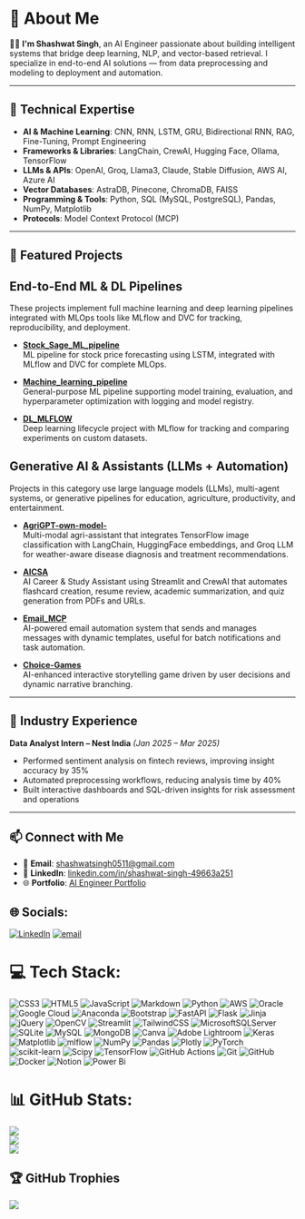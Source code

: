 # 💫 About Me

👨‍💻 **I'm Shashwat Singh**, an AI Engineer passionate about building intelligent systems that bridge deep learning, NLP, and vector-based retrieval. I specialize in end-to-end AI solutions — from data preprocessing and modeling to deployment and automation.

---

## 🔧 Technical Expertise

- **AI & Machine Learning**: CNN, RNN, LSTM, GRU, Bidirectional RNN, RAG, Fine-Tuning, Prompt Engineering  
- **Frameworks & Libraries**: LangChain, CrewAI, Hugging Face, Ollama, TensorFlow  
- **LLMs & APIs**: OpenAI, Groq, Llama3, Claude, Stable Diffusion, AWS AI, Azure AI  
- **Vector Databases**: AstraDB, Pinecone, ChromaDB, FAISS  
- **Programming & Tools**: Python, SQL (MySQL, PostgreSQL), Pandas, NumPy, Matplotlib  
- **Protocols**: Model Context Protocol (MCP)  

---

## 🚀 Featured Projects


## End-to-End ML & DL Pipelines

These projects implement full machine learning and deep learning pipelines integrated with MLOps tools like MLflow and DVC for tracking, reproducibility, and deployment.

- **[Stock_Sage_ML_pipeline](https://github.com/shashwat051102/Stock_Sage_ML_pipeline)**  
  ML pipeline for stock price forecasting using LSTM, integrated with MLflow and DVC for complete MLOps.

- **[Machine_learning_pipeline](https://github.com/shashwat051102/Machine_learning_pipeline)**  
  General-purpose ML pipeline supporting model training, evaluation, and hyperparameter optimization with logging and model registry.

- **[DL_MLFLOW](https://github.com/shashwat051102/DL_MLFLOW)**  
  Deep learning lifecycle project with MLflow for tracking and comparing experiments on custom datasets.


## Generative AI & Assistants (LLMs + Automation)

Projects in this category use large language models (LLMs), multi-agent systems, or generative pipelines for education, agriculture, productivity, and entertainment.

- **[AgriGPT-own-model-](https://github.com/shashwat051102/AgriGPT-own-model-)**  
  Multi-modal agri-assistant that integrates TensorFlow image classification with LangChain, HuggingFace embeddings, and Groq LLM for weather-aware disease diagnosis and treatment recommendations.

- **[AICSA](https://github.com/shashwat051102/AICSA)**  
  AI Career & Study Assistant using Streamlit and CrewAI that automates flashcard creation, resume review, academic summarization, and quiz generation from PDFs and URLs.

- **[Email_MCP](https://github.com/shashwat051102/Email_MCP)**  
  AI-powered email automation system that sends and manages messages with dynamic templates, useful for batch notifications and task automation.

- **[Choice-Games](https://github.com/shashwat051102/Choice-Games)**  
  AI-enhanced interactive storytelling game driven by user decisions and dynamic narrative branching.


---

## 💼 Industry Experience

**Data Analyst Intern – Nest India** *(Jan 2025 – Mar 2025)*  
- Performed sentiment analysis on fintech reviews, improving insight accuracy by 35%  
- Automated preprocessing workflows, reducing analysis time by 40%  
- Built interactive dashboards and SQL-driven insights for risk assessment and operations  

---

## 📫 Connect with Me

- 📧 **Email**: [shashwatsingh0511@gmail.com](mailto:shashwatsingh0511@gmail.com)  
- 💼 **LinkedIn**: [linkedin.com/in/shashwat-singh-49663a251](https://www.linkedin.com/in/shashwat-singh-49663a251)  
- 🌐 **Portfolio**: [AI Engineer Portfolio](https://shashwat051102.github.io/AI-Engineer-Portfolio/)


## 🌐 Socials:
[![LinkedIn](https://img.shields.io/badge/LinkedIn-%230077B5.svg?logo=linkedin&logoColor=white)](https://linkedin.com/in/https://www.linkedin.com/in/shashwat-singh-49663a251/) [![email](https://img.shields.io/badge/Email-D14836?logo=gmail&logoColor=white)](mailto:shashwatsingh0511@gmail.com) 

# 💻 Tech Stack:
![CSS3](https://img.shields.io/badge/css3-%231572B6.svg?style=for-the-badge&logo=css3&logoColor=white) ![HTML5](https://img.shields.io/badge/html5-%23E34F26.svg?style=for-the-badge&logo=html5&logoColor=white) ![JavaScript](https://img.shields.io/badge/javascript-%23323330.svg?style=for-the-badge&logo=javascript&logoColor=%23F7DF1E) ![Markdown](https://img.shields.io/badge/markdown-%23000000.svg?style=for-the-badge&logo=markdown&logoColor=white) ![Python](https://img.shields.io/badge/python-3670A0?style=for-the-badge&logo=python&logoColor=ffdd54) ![AWS](https://img.shields.io/badge/AWS-%23FF9900.svg?style=for-the-badge&logo=amazon-aws&logoColor=white) ![Oracle](https://img.shields.io/badge/Oracle-F80000?style=for-the-badge&logo=oracle&logoColor=white) ![Google Cloud](https://img.shields.io/badge/GoogleCloud-%234285F4.svg?style=for-the-badge&logo=google-cloud&logoColor=white) ![Anaconda](https://img.shields.io/badge/Anaconda-%2344A833.svg?style=for-the-badge&logo=anaconda&logoColor=white) ![Bootstrap](https://img.shields.io/badge/bootstrap-%238511FA.svg?style=for-the-badge&logo=bootstrap&logoColor=white) ![FastAPI](https://img.shields.io/badge/FastAPI-005571?style=for-the-badge&logo=fastapi) ![Flask](https://img.shields.io/badge/flask-%23000.svg?style=for-the-badge&logo=flask&logoColor=white) ![Jinja](https://img.shields.io/badge/jinja-white.svg?style=for-the-badge&logo=jinja&logoColor=black) ![jQuery](https://img.shields.io/badge/jquery-%230769AD.svg?style=for-the-badge&logo=jquery&logoColor=white) ![OpenCV](https://img.shields.io/badge/opencv-%23white.svg?style=for-the-badge&logo=opencv&logoColor=white) ![Streamlit](https://img.shields.io/badge/Streamlit-%23FE4B4B.svg?style=for-the-badge&logo=streamlit&logoColor=white) ![TailwindCSS](https://img.shields.io/badge/tailwindcss-%2338B2AC.svg?style=for-the-badge&logo=tailwind-css&logoColor=white) ![MicrosoftSQLServer](https://img.shields.io/badge/Microsoft%20SQL%20Server-CC2927?style=for-the-badge&logo=microsoft%20sql%20server&logoColor=white) ![SQLite](https://img.shields.io/badge/sqlite-%2307405e.svg?style=for-the-badge&logo=sqlite&logoColor=white) ![MySQL](https://img.shields.io/badge/mysql-4479A1.svg?style=for-the-badge&logo=mysql&logoColor=white) ![MongoDB](https://img.shields.io/badge/MongoDB-%234ea94b.svg?style=for-the-badge&logo=mongodb&logoColor=white) ![Canva](https://img.shields.io/badge/Canva-%2300C4CC.svg?style=for-the-badge&logo=Canva&logoColor=white) ![Adobe Lightroom](https://img.shields.io/badge/Adobe%20Lightroom-31A8FF.svg?style=for-the-badge&logo=Adobe%20Lightroom&logoColor=white) ![Keras](https://img.shields.io/badge/Keras-%23D00000.svg?style=for-the-badge&logo=Keras&logoColor=white) ![Matplotlib](https://img.shields.io/badge/Matplotlib-%23ffffff.svg?style=for-the-badge&logo=Matplotlib&logoColor=black) ![mlflow](https://img.shields.io/badge/mlflow-%23d9ead3.svg?style=for-the-badge&logo=numpy&logoColor=blue) ![NumPy](https://img.shields.io/badge/numpy-%23013243.svg?style=for-the-badge&logo=numpy&logoColor=white) ![Pandas](https://img.shields.io/badge/pandas-%23150458.svg?style=for-the-badge&logo=pandas&logoColor=white) ![Plotly](https://img.shields.io/badge/Plotly-%233F4F75.svg?style=for-the-badge&logo=plotly&logoColor=white) ![PyTorch](https://img.shields.io/badge/PyTorch-%23EE4C2C.svg?style=for-the-badge&logo=PyTorch&logoColor=white) ![scikit-learn](https://img.shields.io/badge/scikit--learn-%23F7931E.svg?style=for-the-badge&logo=scikit-learn&logoColor=white) ![Scipy](https://img.shields.io/badge/SciPy-%230C55A5.svg?style=for-the-badge&logo=scipy&logoColor=%white) ![TensorFlow](https://img.shields.io/badge/TensorFlow-%23FF6F00.svg?style=for-the-badge&logo=TensorFlow&logoColor=white) ![GitHub Actions](https://img.shields.io/badge/github%20actions-%232671E5.svg?style=for-the-badge&logo=githubactions&logoColor=white) ![Git](https://img.shields.io/badge/git-%23F05033.svg?style=for-the-badge&logo=git&logoColor=white) ![GitHub](https://img.shields.io/badge/github-%23121011.svg?style=for-the-badge&logo=github&logoColor=white) ![Docker](https://img.shields.io/badge/docker-%230db7ed.svg?style=for-the-badge&logo=docker&logoColor=white) ![Notion](https://img.shields.io/badge/Notion-%23000000.svg?style=for-the-badge&logo=notion&logoColor=white) ![Power Bi](https://img.shields.io/badge/power_bi-F2C811?style=for-the-badge&logo=powerbi&logoColor=black)
# 📊 GitHub Stats:
![](https://github-readme-stats.vercel.app/api?username=shashwat051102&theme=vision-friendly-dark&hide_border=true&include_all_commits=true&count_private=true)<br/>
![](https://nirzak-streak-stats.vercel.app/?user=shashwat051102&theme=vision-friendly-dark&hide_border=true)<br/>
![](https://github-readme-stats.vercel.app/api/top-langs/?username=shashwat051102&theme=vision-friendly-dark&hide_border=true&include_all_commits=true&count_private=true&layout=compact)

## 🏆 GitHub Trophies
![](https://github-profile-trophy.vercel.app/?username=shashwat051102&theme=radical&no-frame=true&no-bg=true&margin-w=4)



<!-- Proudly created with GPRM ( https://gprm.itsvg.in ) -->
